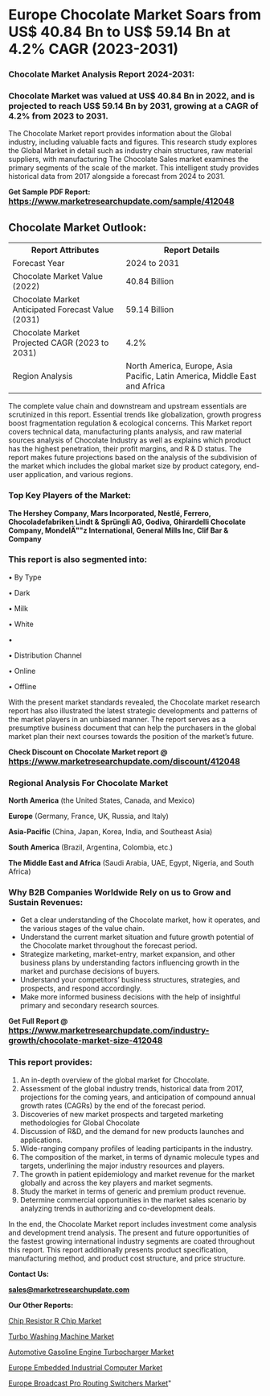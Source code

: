 # Europe Chocolate Market Soars from US$ 40.84 Bn to US$ 59.14 Bn at 4.2% CAGR (2023-2031)

<strong><h3>Chocolate Market Analysis Report 2024-2031:</h3></strong>

<strong><h3>Chocolate Market was valued at US$ 40.84 Bn in 2022, and is projected to reach US$ 59.14 Bn by 2031, growing at a CAGR of 4.2% from 2023 to 2031.</h3></strong>

The Chocolate Market report provides information about the Global industry, including valuable facts and figures. This research study explores the Global Market in detail such as industry chain structures, raw material suppliers, with manufacturing The Chocolate Sales market examines the primary segments of the scale of the market. This intelligent study provides historical data from 2017 alongside a forecast from 2024 to 2031.

<strong>Get Sample PDF Report: <a href=https://www.marketresearchupdate.com/sample/412048><font size=3 color=#0000ff>https://www.marketresearchupdate.com/sample/412048</font></a></strong>

<html>
<body>

<h2>Chocolate Market Outlook:</h2>

<table>
  <tr>
    <th>Report Attributes</th>
    <th>Report Details</th>
  </tr>
  <tr>
    <td>Forecast Year</td>
    <td>2024 to 2031</td>
  </tr>
  <tr>
    <td>Chocolate Market Value (2022)</td>
    <td>40.84 Billion</td>
  </tr>
  <tr>
    <td>Chocolate Market Anticipated Forecast Value (2031)</td>
    <td>59.14 Billion</td>
  </tr>
  <tr>
    <td>Chocolate Market Projected CAGR (2023 to 2031)</td>
    <td>4.2%</td>
  </tr>
  <tr>
    <td>Region Analysis</td>
    <td>North America, Europe, Asia Pacific, Latin America, Middle East and Africa</td>
  </tr>
</table>

</body>
</html>

The complete value chain and downstream and upstream essentials are scrutinized in this report. Essential trends like globalization, growth progress boost fragmentation regulation &amp; ecological concerns. This Market report covers technical data, manufacturing plants analysis, and raw material sources analysis of Chocolate Industry as well as explains which product has the highest penetration, their profit margins, and R & D status. The report makes future projections based on the analysis of the subdivision of the market which includes the global market size by product category, end-user application, and various regions.

<strong><h3>Top Key Players of the Market:</h3></strong>

<strong>The Hershey Company, Mars Incorporated, Nestlé, Ferrero, Chocoladefabriken Lindt & Sprüngli AG, Godiva, Ghirardelli Chocolate Company, MondelÄ""z International, General Mills Inc, Clif Bar & Company</strong>

<strong><h3>This report is also segmented into:</h3></strong>

• By Type

• Dark

• Milk

• White

• 

• Distribution Channel

• Online

• Offline

With the present market standards revealed, the Chocolate market research report has also illustrated the latest strategic developments and patterns of the market players in an unbiased manner. The report serves as a presumptive business document that can help the purchasers in the global market plan their next courses towards the position of the market’s future.

<strong>Check Discount on Chocolate Market report @ <a href=https://www.marketresearchupdate.com/discount/412048><font size=3 color=#0000ff>https://www.marketresearchupdate.com/discount/412048</font></a></strong>

<strong><h3>Regional Analysis For Chocolate Market</h3></strong>

<strong>North America</strong> (the United States, Canada, and Mexico)

<strong>Europe</strong> (Germany, France, UK, Russia, and Italy)

<strong>Asia-Pacific</strong> (China, Japan, Korea, India, and Southeast Asia)

<strong>South America</strong> (Brazil, Argentina, Colombia, etc.)

<strong>The Middle East and Africa</strong> (Saudi Arabia, UAE, Egypt, Nigeria, and South Africa)

<strong><h3>Why B2B Companies Worldwide Rely on us to Grow and Sustain Revenues:</h3></strong>
<ul>
  <li>Get a clear understanding of the Chocolate market, how it operates, and the various stages of the value chain.</li>
  <li>Understand the current market situation and future growth potential of the Chocolate market throughout the forecast period.</li>
  <li>Strategize marketing, market-entry, market expansion, and other business plans by understanding factors influencing growth in the market and purchase decisions of buyers.</li>
  <li>Understand your competitors’ business structures, strategies, and prospects, and respond accordingly.</li>
  <li>Make more informed business decisions with the help of insightful primary and secondary research sources.</li>
</ul>

<strong>Get Full Report @ <a href=https://www.marketresearchupdate.com/industry-growth/chocolate-market-size-412048><font size=3 color=#0000ff>https://www.marketresearchupdate.com/industry-growth/chocolate-market-size-412048</font></a></strong>

<strong><h3>This report provides:</h3></strong>
<ol>
  <li>An in-depth overview of the global market for Chocolate.</li>
  <li>Assessment of the global industry trends, historical data from 2017, projections for the coming years, and anticipation of compound annual growth rates (CAGRs) by the end of the forecast period.</li>
  <li>Discoveries of new market prospects and targeted marketing methodologies for Global Chocolate</li>
  <li>Discussion of R&amp;D, and the demand for new products launches and applications.</li>
  <li>Wide-ranging company profiles of leading participants in the industry.</li>
  <li>The composition of the market, in terms of dynamic molecule types and targets, underlining the major industry resources and players.</li>
  <li>The growth in patient epidemiology and market revenue for the market globally and across the key players and market segments.</li>
  <li>Study the market in terms of generic and premium product revenue.</li>
  <li>Determine commercial opportunities in the market sales scenario by analyzing trends in authorizing and co-development deals.</li>
</ol>

In the end, the Chocolate Market report includes investment come analysis and development trend analysis. The present and future opportunities of the fastest growing international industry segments are coated throughout this report. This report additionally presents product specification, manufacturing method, and product cost structure, and price structure.

<strong>Contact Us:</strong>

<strong>sales@marketresearchupdate.com</strong>

<strong>Our Other Reports:</strong>

<a href=https://www.linkedin.com/pulse/chip-resistor-r-chip-market-size-region-outlook-statistic>Chip Resistor R Chip Market</a>

<a href=https://www.linkedin.com/pulse/turbo-washing-machine-market-top-leading-vendors-siemens>Turbo Washing Machine Market</a>

<a href=https://www.linkedin.com/pulse/automotive-gasoline-engine-turbocharger-market-report>Automotive Gasoline Engine Turbocharger Market</a>

<a href=https://www.linkedin.com/pulse/europe-embedded-industrial-computer-market-2023>Europe Embedded Industrial Computer Market</a>

<a href=https://www.linkedin.com/pulse/europe-broadcast-pro-routing-switchers-market>Europe Broadcast Pro Routing Switchers Market</a>"
